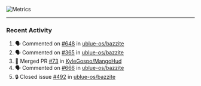 ![Metrics](https://metrics.lecoq.io/KyleGospo?template=classic&base=header%2C%20activity%2C%20community%2C%20repositories%2C%20metadata&base.indepth=false&base.hireable=false&base.skip=false&config.timezone=America%2FLos_Angeles)

---
### Recent Activity
<!--START_SECTION:activity-->
1. 🗣 Commented on [#648](https://github.com/ublue-os/bazzite/issues/648#issuecomment-1893012244) in [ublue-os/bazzite](https://github.com/ublue-os/bazzite)
2. 🗣 Commented on [#365](https://github.com/ublue-os/bazzite/issues/365#issuecomment-1893011642) in [ublue-os/bazzite](https://github.com/ublue-os/bazzite)
3. 🎉 Merged PR [#73](https://github.com/KyleGospo/MangoHud/pull/73) in [KyleGospo/MangoHud](https://github.com/KyleGospo/MangoHud)
4. 🗣 Commented on [#666](https://github.com/ublue-os/bazzite/issues/666#issuecomment-1892923541) in [ublue-os/bazzite](https://github.com/ublue-os/bazzite)
5. 🔒 Closed issue [#492](https://github.com/ublue-os/bazzite/issues/492) in [ublue-os/bazzite](https://github.com/ublue-os/bazzite)
<!--END_SECTION:activity-->
